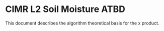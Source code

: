 # CIMR L2 Soil Moisture ATBD

This document describes the algorithm theoretical basis for the x product.


```{tableofcontents}
```

